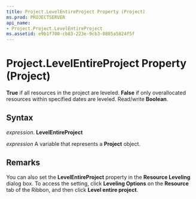 ```yaml
---
title: Project.LevelEntireProject Property (Project)
ms.prod: PROJECTSERVER
api_name:
- Project.Project.LevelEntireProject
ms.assetid: e9b1f708-cb83-223e-9cb3-0885a5824f5f
---
```



# Project.LevelEntireProject Property (Project)

 **True** if all resources in the project are leveled. **False** if only overallocated resources within specified dates are leveled. Read/write **Boolean**.


## Syntax

 _expression_. **LevelEntireProject**

 _expression_ A variable that represents a **Project** object.


## Remarks

You can also set the  **LevelEntireProject** property in the **Resource Leveling** dialog box. To access the setting, click **Leveling Options** on the **Resource** tab of the Ribbon, and then click **Level entire project**.



